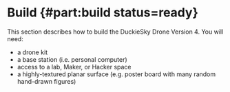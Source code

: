 # Build {#part:build status=ready}

This section describes how to build the DuckieSky Drone Version 4. You
will need: 
- a drone kit
- a base station (i.e. personal computer)
- access to a lab, Maker, or Hacker space
- a highly-textured planar surface (e.g. poster board with many random hand-drawn figures)
